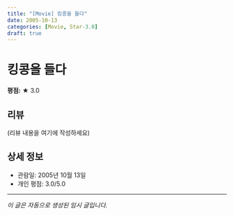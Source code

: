 ```yaml
---
title: "[Movie] 킹콩을 들다"
date: 2005-10-13
categories: [Movie, Star-3.0]
draft: true
---
```


# 킹콩을 들다

**평점:** ★ 3.0

## 리뷰

(리뷰 내용을 여기에 작성하세요)

## 상세 정보

- 관람일: 2005년 10월 13일
- 개인 평점: 3.0/5.0

---

*이 글은 자동으로 생성된 임시 글입니다.*
